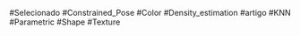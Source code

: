 #Selecionado #Constrained_Pose #Color #Density_estimation  #artigo  #KNN #Parametric #Shape #Texture 

